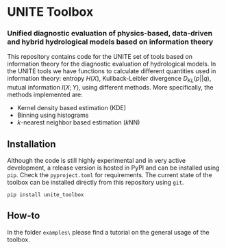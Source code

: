 # UNITE Toolbox
###  Unified diagnostic evaluation of physics-based, data-driven and hybrid hydrological models based on information theory

This repository contains code for the UNITE set of tools based on information theory for the diagnostic evaluation of hydrological models. In the UNITE tools we have functions to calculate different quantities used in information theory: entropy $H(X)$, Kullback-Leibler divergence $D_{KL}(p||q)$, mutual information $I(X; Y)$, using different methods. More specifically, the methods implemented are:

 - Kernel density based estimation (KDE)
 - Binning using histograms
 - *k*-nearest neighbor based estimation (*k*NN)

## Installation
Although the code is still highly experimental and in very active development, a release version is hosted in PyPI and can be installed using `pip`. Check the `pyproject.toml` for requirements. The current state of the toolbox can be installed directly from this repository using `git`.

```
pip install unite_toolbox
```

## How-to

In the folder `examples\` please find a tutorial on the general usage of the toolbox.

